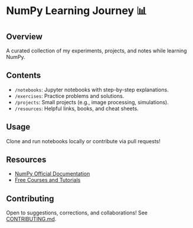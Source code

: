 # NumPy Learning Journey 📊

## Overview  

A curated collection of my experiments, projects, and notes while learning NumPy.  

## Contents  
- `/notebooks`: Jupyter notebooks with step-by-step explanations.  
- `/exercises`: Practice problems and solutions.  
- `/projects`: Small projects (e.g., image processing, simulations).  
- `/resources`: Helpful links, books, and cheat sheets.  

## Usage  
Clone and run notebooks locally or contribute via pull requests!  

## Resources  
- [NumPy Official Documentation](https://numpy.org/doc/)  
- [Free Courses and Tutorials](https://www.youtube.com/watch?v=9JUAPgtkKpI&t=139s)

## Contributing  
Open to suggestions, corrections, and collaborations! See [CONTRIBUTING.md](CONTRIBUTING.md).  
